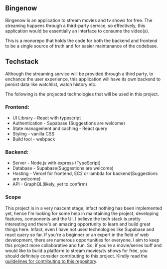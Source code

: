 ## Bingenow

Bingenow is an application to stream movies and tv shows for free. 
The streaming happens through a third-party service, so effectively, this application would be essentially an interface to consume the video(s).


This is a monorepo that holds the code for both the backend and frontend to be a single source of truth and for easier maintanance of the codebase.

## Techstack

Although the streaming service will be provided through a third party, to enchance the user experience,
this application will have its own backend to persist data like watchlist, watch history etc.

The following is the projected technologies that will be used in this project.

### Frontend:

- UI Library - React with typescript
- Authentication - Supabase (Suggestions are welcome)
- State management and caching - React query
- Styling - vanilla CSS
- Build tool - webpack


### Backend:

- Server - Node.js with express (TypeScript)
- Database - Supabase(Suggestions are welcome)
- Hosting - Vercel for frontend, EC2 or lambda for backend(Suggestions are welcome)
- API - GraphQL(likely, yet to confirm)


### Scope

This project is in a very nascent stage, infact nothing has been implemented yet, hence I'm looking for some help in maintaining the project, developing features, components and the UI. I believe the tech stack is pretty interesting and there's an amazing opportunity to learn and build great things here. Infact, even I have not used technologies like Supabase and react query so far. If you're a beginner or an expert in the field of web development, there are numerous opportunities for everyone. I aim to keep this project more collaborative and fun. So, if you're a movie/series buff and would like to build a platform to stream movies/tv shows for free, you should definitely consider contributing to this project. Kindly read the [guildelines for contributing to this repository]().
